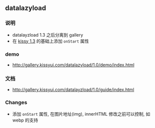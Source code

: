 ## datalazyload

### 说明
* datalayzload 1.3 之后分离到 gallery
* 在 [kissy 1.3](https://github.com/kissyteam/kissy/commit/838572160f448a89fdcb1be2e87a069d4014a02d) 的基础上添加 `onStart` 属性

### demo
* http://gallery.kissyui.com/datalazyload/1.0/demo/index.html

### 文档
* http://gallery.kissyui.com/datalayzload/1.0/guide/index.html

### Changes
* 添加 `onStart` 属性, 在图片地址(img), innerHTML 修改之前可以控制, 如 webp 的支持
